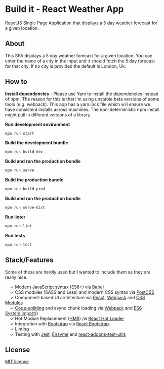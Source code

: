 # Build it - React Weather App

ReactJS Single Page Application that displays a 5 day weather forecast for a given location.

## About

This SPA displays a 5 day weather forecast for a given location. You can enter the name of a city in the input and it should fetch the 5 day forecast for that city.
If no city is provided the default is London, Uk.

## How to

**Install dependencies** - Please use Yarn to install the dependencies instead of npm. The reason for this is that I'm using unstable beta versions of some tools (e.g. webpack). This app has a yarn.lock file which will ensure we have consistent installs across machines. The non-deterministic npm install might pull in different versions of a library.

**Run development environment**
```bash
npm run start
```
**Build the development bundle**
```bash
npm run build-dev
```
**Build and run the production bundle**
```bash
npm run serve
```
**Build the production bundle**
```bash
npm run build-prod
```
**Build and run the production bundle**
```bash
npm run serve-dist
```
**Run linter**
```bash
npm run lint
```
**Run tests**
```bash
npm run test
```

## Stack/Features

Some of these are hardly used but I wanted to include them as they are really nice.

&nbsp; &nbsp; ✓ Modern JavaScript syntax ([ES6](http://es6-features.org/)+) via [Babel](http://babeljs.io/)<br>
&nbsp; &nbsp; ✓ CSS modules (SASS and Less) and modern CSS syntax via [PostCSS](https://github.com/postcss/postcss)<br>
&nbsp; &nbsp; ✓ Component-based UI architecture via [React](http://facebook.github.io/react/), [Webpack](https://webpack.github.io/) and [CSS Modules](https://github.com/css-modules/css-modules)<br>
&nbsp; &nbsp; ✓ [Code-splitting](https://github.com/webpack/docs/wiki/code-splitting) and async chunk loading via [Webpack](https://webpack.github.io/) and [ES6 System.import()](http://www.2ality.com/2014/09/es6-modules-final.html)<br>
&nbsp; &nbsp; ✓ Hot Module Replacement ([HMR](https://webpack.github.io/docs/hot-module-replacement.html)) /w [React Hot Loader](http://gaearon.github.io/react-hot-loader/)<br>
&nbsp; &nbsp; ✓ Integration with [Bootstrap](http://getbootstrap.com/) via [React Bootstrap](https://react-bootstrap.github.io/).<br>
&nbsp; &nbsp; ✓ Linting<br>
&nbsp; &nbsp; ✓ Testing with [Jest](https://facebook.github.io/jest/), [Enzyme](http://airbnb.io/enzyme/) and [react-addons-test-utils](https://facebook.github.io/react/docs/test-utils.html)<br>

## License
[MIT license](http://opensource.org/licenses/mit-license.php)
